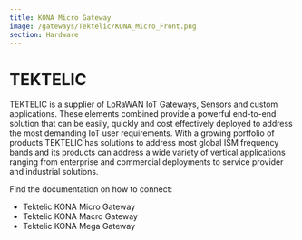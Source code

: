 ```yaml
---
title: KONA Micro Gateway
image: /gateways/Tektelic/KONA_Micro_Front.png
section: Hardware
---
```



# TEKTELIC

TEKTELIC is a supplier of LoRaWAN IoT Gateways, Sensors and custom applications. These elements combined provide a powerful end-to-end solution that can be easily, quickly and cost effectively deployed to address the most demanding IoT user requirements. With a growing portfolio of products TEKTELIC has solutions to address most global ISM frequency bands and its products can address a wide variety of vertical applications ranging from enterprise and commercial deployments to service provider and industrial solutions.


Find the documentation on how to connect:
- Tektelic KONA Micro Gateway
- Tektelic KONA Macro Gateway
- Tektelic KONA Mega Gateway

